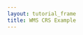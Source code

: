 ```yaml
---
layout: tutorial_frame
title: WMS CRS Example
---
```

<script type="module">
	import L, {Map, CRS, TileLayer} from 'leaflet';

	const map = new Map('map', {
		center: [0, 0],
		zoom: 1,
		crs: CRS.EPSG4326
	});

	const wmsLayer = new TileLayer.WMS('http://ows.mundialis.de/services/service?', {
		layers: 'TOPO-OSM-WMS'
	}).addTo(map);

	globalThis.L = L; // only for debugging in the developer console
	globalThis.map = map; // only for debugging in the developer console
</script>
